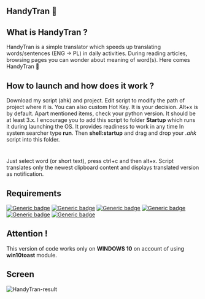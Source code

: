 ## HandyTran :memo:

## What is HandyTran ?
HandyTran is a simple translator which speeds up translating words/sentences (ENG -> PL) in daily activities. During reading articles, browsing pages you can wonder about meaning of word(s). Here comes HandyTran :slightly_smiling_face:

## How to launch and how does it work ?
Download my script (ahk) and project. Edit script to modify the path of project where it is. You can also custom Hot Key. It is your decision. Alt+x is by default. Apart mentioned items, check your python version. It should be at least 3.x. I encourage you to add this script to folder **Startup** which runs it during launching the OS. It provides readiness to work in any time
In system searcher type **run**. Then **shell:startup** and drag and drop your *.ahk* script into this folder.
# 
Just select word (or short text), press ctrl+c and then alt+x. Script translates only the newest clipboard content and displays translated version as notification. 

## Requirements
[![Generic badge](https://img.shields.io/badge/Python-3.x-green.svg)](https://shields.io/)
[![Generic badge](https://img.shields.io/badge/AutoHotKey-x.x-green.svg)](https://shields.io/)
[![Generic badge](https://img.shields.io/badge/Module-win10toast-green.svg)](https://shields.io/)
[![Generic badge](https://img.shields.io/badge/Module-googletrans-green.svg)](https://shields.io/)
[![Generic badge](https://img.shields.io/badge/Module-pyperclip-green.svg)](https://shields.io/)
[![Generic badge](https://img.shields.io/badge/Module-time-green.svg)](https://shields.io/)

## Attention !
This version of code works only on **WINDOWS 10** on account of using **win10toast** module. 

## Screen
![HandyTran-result](https://user-images.githubusercontent.com/33324211/95623494-a7f16a80-0a75-11eb-886b-9d7025f8e5a4.PNG)
